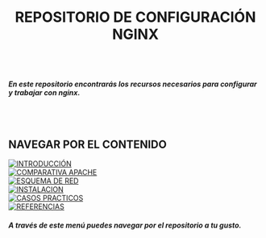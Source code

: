 <h1 align="center"> REPOSITORIO DE CONFIGURACIÓN NGINX </h1>
 
<br>
<br>  

#### *En este repositorio encontrarás los recursos necesarios para configurar y trabajar con nginx.*  

<br>
<br>

## NAVEGAR POR EL CONTENIDO  
[![INTRODUCCIÓN](https://img.shields.io/badge/INTRODUCCI%C3%93N-RED?style=for-the-badge&color=%237289da)](./introduccion.md)  
[![COMPARATIVA APACHE](https://img.shields.io/badge/COMPARATIVA%20CON%20APACHE-RED?style=for-the-badge&color=%23dc6900)](./comparativa.md)  
[![ESQUEMA DE RED](https://img.shields.io/badge/ESQUEMA%20DE%20RED-RED?style=for-the-badge&color=%237289da)](./esquemared.md)  
[![INSTALACION](https://img.shields.io/badge/INSTALACION-RED?style=for-the-badge&color=%23dc6900)](./instalacion.md)  
[![CASOS PRACTICOS](https://img.shields.io/badge/CASOS%20PR%C3%81CTICOS-RED?style=for-the-badge&color=%237289da)](./casospracticos.md)  
[![REFERENCIAS](https://img.shields.io/badge/REFERENCIAS-RED?style=for-the-badge&color=%23dc6900)](./referencias.md)  

#### *A través de este menú puedes navegar por el repositorio a tu gusto.*

